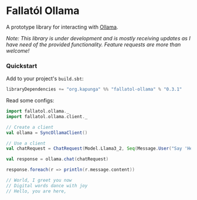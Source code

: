 # Fallatól Ollama

A prototype library for interacting with [Ollama](https://ollama.com/).


_Note: This library is under development and is mostly receiving updates as I have need of the provided functionality.
Feature requests are more than welcome!_

### Quickstart

Add to your project's `build.sbt`:
```sbt
libraryDependencies += "org.kapunga" %% "fallatol-ollama" % "0.3.1"
```

Read some configs:
```scala
import fallatol.ollama._
import fallatol.ollama.client._

// Create a client
val ollama = SyncOllamaClient()

// Use a client
val chatRequest = ChatRequest(Model.Llama3_2, Seq(Message.User("Say 'Hello World' but as a haiku.")))

val response = ollama.chat(chatRequest)

response.foreach(r => println(r.message.content))

// World, I greet you now
// Digital words dance with joy
// Hello, you are here,
```
